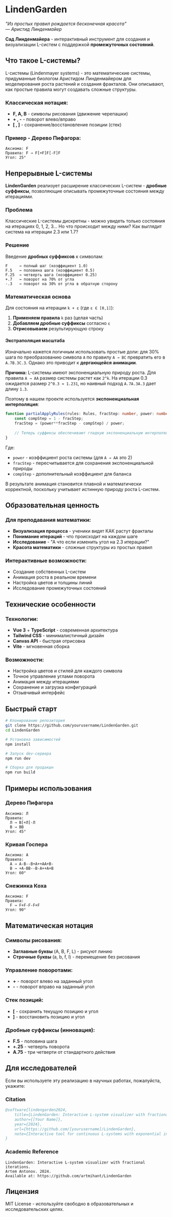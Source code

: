 # LindenGarden

*"Из простых правил рождается бесконечная красота"*  
*— Аристид Линденмайер*

**Сад Линденмайера** - интерактивный инструмент для создания и визуализации L-систем с поддержкой **промежуточных состояний**.


## Что такое L-системы?

L-системы (Lindenmayer systems) - это математические системы, придуманные биологом Аристидом Линденмайером для моделирования роста растений и создания фракталов. Они описывают, как простые правила могут создавать сложные структуры.

### Классическая нотация:
- **F, A, B** - символы рисования (движение черепашки)
- **+ , -** - поворот влево/вправо
- **[ , ]** - сохранение/восстановление позиции (стек)

### Пример - Дерево Пифагора:
```
Аксиома: F
Правила: F → F[+F]F[-F]F  
Угол: 25°
```

## Непрерывные L-системы

**LindenGarden** реализует расширение классических L-систем - **дробные суффиксы**, позволяющие описывать промежуточные состояния между итерациями.

### Проблема
Классические L-системы дискретны - можно увидеть только состояния на итерациях 0, 1, 2, 3... Но что происходит между ними? Как выглядит система на итерации 2.3 или 1.7?

### Решение
Введение **дробных суффиксов** к символам:

```
F     → полный шаг (коэффициент 1.0)
F.5   → половина шага (коэффициент 0.5)  
F.25  → четверть шага (коэффициент 0.25)
+.7   → поворот на 70% от угла
-.3   → поворот на 30% от угла в обратную сторону
```

### Математическая основа

Для состояния на итерации `k + ε` (где `ε ∈ [0,1]`):

1. **Применяем правила** `k` раз (целая часть)
2. **Добавляем дробные суффиксы** согласно `ε`
3. **Отрисовываем** результирующую строку

#### Экстраполяция масштаба

Изначально кажется логичным использовать простые доли: для 30% шага по преобразованию символа `А` по правилу `A → BC` превратить его в `A.7B.3C.3`. Однако это приводит к **дергающейся анимации**.

**Причина:** L-системы имеют экспоненциальную природу роста. Для правила `A → AA` размер системы растет как `2^k`. На итерации 0.3 ожидается размер `2^0.3 ≈ 1.231`, но наивный подход `A.7A.3A.3` дает длину `1.3`.

Поэтому в нашем проекте используется **экспоненциальная интерполяция**:

```typescript
function partialApplyRules(rules: Rules, fracStep: number, power: number): Rules {
    const compStep = 1 - fracStep;
    fracStep = (power**fracStep - compStep) / power;
    
    // Теперь суффиксы обеспечивают гладкую экспоненциальную интерполяцию
}
```

Где:
- `power` - коэффициент роста системы (для `A → AA` это 2)
- `fracStep` - пересчитывается для сохранения экспоненциальной природы
- `compStep` - дополнительный коэффициент для баланса

В результате анимация становится плавной и математически корректной, поскольку учитывает истинную природу роста L-систем.

## Образовательная ценность

### Для преподавания математики:
- **Визуализация процесса** - ученики видят КАК растут фракталы
- **Понимание итераций** - что происходит на каждом шаге
- **Исследование** - "А что если изменить угол на 2.3 итерации?"
- **Красота математики** - сложные структуры из простых правил

### Интерактивные возможности:
- Создание собственных L-систем
- Анимация роста в реальном времени
- Настройка цветов и толщины линий
- Исследование промежуточных состояний

## Технические особенности

### Технологии:
- **Vue 3** + **TypeScript** - современная архитектура
- **Tailwind CSS** - минималистичный дизайн
- **Canvas API** - быстрая отрисовка
- **Vite** - мгновенная сборка

### Возможности:
- Настройка цветов и стилей для каждого символа
- Точное управление углами поворота
- Анимация между итерациями
- Сохранение и загрузка конфигураций
- Отзывчивый интерфейс

## Быстрый старт

```bash
# Клонирование репозитория
git clone https://github.com/yourusername/LindenGarden.git
cd LindenGarden

# Установка зависимостей
npm install

# Запуск dev-сервера
npm run dev

# Сборка для продакшн
npm run build
```

## Примеры использования

### Дерево Пифагора
```
Аксиома: Л
Правила: 
  Л → В[+Л]-Л
  В → ВВ
Угол: 45°
```

### Кривая Госпера
```
Аксиома: A
Правила:
  A → A-B--B+A++AA+B-
  B → +A-BB--B-A++A+B
Угол: 60°
```

### Снежинка Коха
```
Аксиома: F
Правила:
  F → F+F-F-F+F
Угол: 90°
```

## Математическая нотация

### Символы рисования:
- **Заглавные буквы** (A, B, F, L) - рисуют линию
- **Строчные буквы** (a, b, f, l) - перемещение без рисования

### Управление поворотами:
- **+** - поворот влево на заданный угол
- **-** - поворот вправо на заданный угол

### Стек позиций:
- **[** - сохранить текущую позицию и угол
- **]** - восстановить позицию и угол

### Дробные суффиксы (инновация):
- **F.5** - половина шага
- **+.25** - четверть поворота
- **A.75** - три четверти от стандартного действия

## Для исследователей

Если вы используете эту реализацию в научных работах, пожалуйста, укажите:

### Citation

```bibtex
@software{lindengarden2024,
    title={LindenGarden: Interactive L-system visualizer with fractional iterations},
    author={[Your Name]},
    year={2024},
    url={https://github.com/[yourusername]/LindenGarden},
    note={Interactive tool for continuous L-systems with exponential interpolation}
}
```

### Academic Reference

```
LindenGarden: Interactive L-system visualizer with fractional iterations.
Artem Antonov. 2024.
Available at: https://github.com/artmihant/LindenGarden
```

## Лицензия

MIT License - используйте свободно в образовательных и исследовательских целях.
